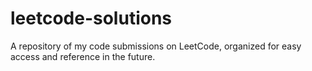 # leetcode-solutions
A repository of my code submissions on LeetCode, organized for easy access and reference in the future.
